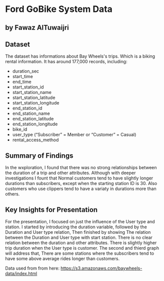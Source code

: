 # Ford GoBike System Data
## by Fawaz AlTuwaijri


## Dataset

The dataset has informations about Bay Wheels's trips. Which is a biking rental information. It has around 177,000 records, including:  
* duration_sec
* start_time
* end_time
* start_station_id
* start_station_name
* start_station_latitude
* start_station_longitude
* end_station_id
* end_station_name
* end_station_latitude
* end_station_longitude
* bike_id
* user_type (“Subscriber” = Member or “Customer” = Casual)
* rental_access_method


## Summary of Findings

In the wxploration, I found that there was no strong relationships between the duration of a trip and other attributes. Although with deeper investigations I fount that Normal customers tend to have slightly longer durations than subscribers, except when the starting station ID is 30. Also customers who use clippers tend to have a variaty in durations more than others.

## Key Insights for Presentation

For the presentation, I focused on just the influence of the User type and station. I started by introducing the duration variable, followed by the Duration and User type relation, Then finished by showing The relation between the Duration and User type with start station. 
There is no clear relation between the duration and other attributes. There is slightly higher trip duration when the User type is customer.
The second and thierd graph will address that, There are some stations where the subscribers tend to have some above average rides longer than customers.

Data used from from here: https://s3.amazonaws.com/baywheels-data/index.html
